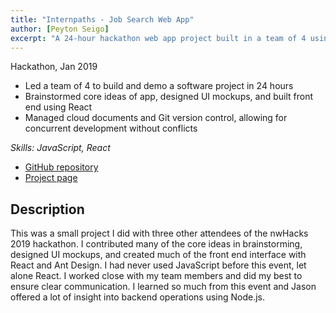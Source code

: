 ```yaml
---
title: "Internpaths - Job Search Web App"
author: [Peyton Seigo]
excerpt: "A 24-hour hackathon web app project built in a team of 4 using the MERN stack."
---
```


Hackathon, Jan 2019

- Led a team of 4 to build and demo a software project in 24 hours
- Brainstormed core ideas of app, designed UI mockups, and built front end using React
- Managed cloud documents and Git version control, allowing for concurrent development without conflicts

*Skills: JavaScript, React*

<ul>
  <li>
    <i class="fab fa-github" aria-hidden="true"></i> <a href="https://github.com/pseigo/internpaths">GitHub repository</a>
  </li>
  <li>
    <i class="fa fa-link" aria-hidden="true"></i> <a href="https://devpost.com/software/internpaths">Project page</a>
  </li>
</ul>

## Description

This was a small project I did with three other attendees of the nwHacks 2019 hackathon. I contributed many of the core ideas in brainstorming, designed UI mockups, and created much of the front end interface with React and Ant Design. I had never used JavaScript before this event, let alone React. I worked close with my team members and did my best to ensure clear communication. I learned so much from this event and Jason offered a lot of insight into backend operations using Node.js.
